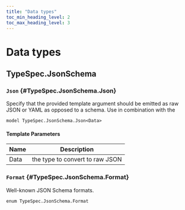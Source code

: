 ```yaml
---
title: "Data types"
toc_min_heading_level: 2
toc_max_heading_level: 3
---
```


# Data types

## TypeSpec.JsonSchema

### `Json` {#TypeSpec.JsonSchema.Json}

Specify that the provided template argument should be emitted as raw JSON or YAML
as opposed to a schema. Use in combination with the

```typespec
model TypeSpec.JsonSchema.Json<Data>
```

#### Template Parameters

| Name | Description                     |
| ---- | ------------------------------- |
| Data | the type to convert to raw JSON |

### `Format` {#TypeSpec.JsonSchema.Format}

Well-known JSON Schema formats.

```typespec
enum TypeSpec.JsonSchema.Format
```
